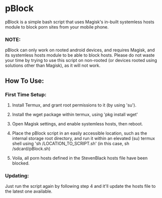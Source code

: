 # pBlock

pBlock is a simple bash script that uses Magisk's in-built systemless hosts module to block porn sites from your mobile phone.

<h3>NOTE:</h3>
pBlock can only work on rooted android devices, and requires Magisk, and its systemless hosts module to be able to block hosts. Please do not waste your time by trying to use this script on non-rooted (or devices rooted using solutions other than Magisk), as it will not work.

<h2>How To Use:</h2>

<h3>First Time Setup:</h3>

1. Install Termux, and grant root permissions to it (by using 'su').

2. Install the wget package within termux, using 'pkg install wget'

3. Open Magisk settings, and enable systemless hosts, then reboot.

4. Place the pBlock script in an easily accessible location, such as the internal storage root directory, and run it within an elevated (su) termux shell using 'sh /LOCATION_TO_SCRIPT.sh' (in this case, sh /sdcard/pBlock.sh)

5. Voila, all porn hosts defined in the StevenBlack hosts file have been blocked.

<h3>Updating:</h3>

Just run the script again by following step 4 and it'll update the hosts file to the latest one available. 
